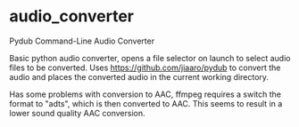 # audio_converter
Pydub Command-Line Audio Converter

Basic python audio converter, opens a file selector on launch to select audio files to be converted.
Uses https://github.com/jiaaro/pydub to convert the audio and places the converted audio in the current working directory.

Has some problems with conversion to AAC, ffmpeg requires a switch the format to "adts", which is then converted to AAC.
This seems to result in a lower sound quality AAC conversion.
